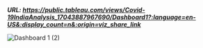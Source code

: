 _**URL: https://public.tableau.com/views/Covid-19IndiaAnalysis_17043887967690/Dashboard1?:language=en-US&:display_count=n&:origin=viz_share_link**_



![Dashboard 1 (2)](https://github.com/bhushankohadkar/india_covid-19_dashboard/assets/58366454/4c4af047-7a9a-4812-92d2-9852b8d66996)
